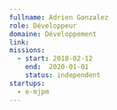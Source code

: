 ```yaml
---
fullname: Adrien Gonzalez
role: Développeur
domaine: Développement
link:
missions:
  - start: 2018-02-12
    end:  2020-01-01
    status: independent
startups:
  - e-mjpm
---
```


